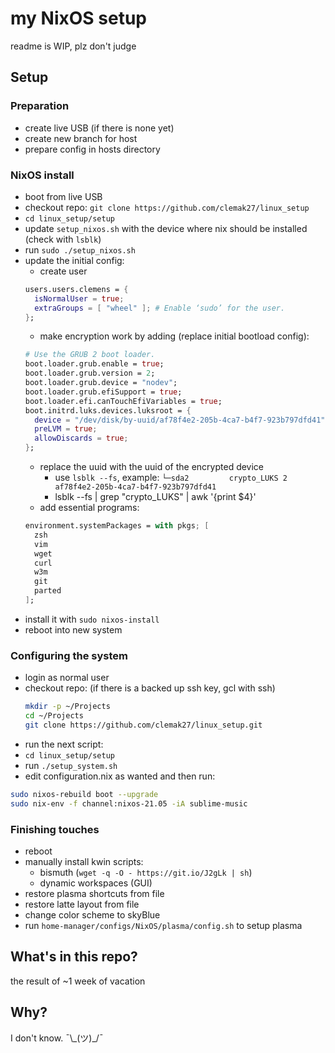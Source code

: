 <!-- markdownlint-disable -->
# my NixOS setup

readme is WIP, plz don't judge

## Setup

### Preparation

- create live USB (if there is none yet)
- create new branch for host
- prepare config in hosts directory

### NixOS install

- boot from live USB
- checkout repo: `git clone https://github.com/clemak27/linux_setup`
- `cd linux_setup/setup`
- update `setup_nixos.sh` with the device where nix should be installed (check with `lsblk`)
- run `sudo ./setup_nixos.sh`
- update the initial config:
  - create user
  ```nix
  users.users.clemens = {
    isNormalUser = true;
    extraGroups = [ "wheel" ]; # Enable ‘sudo’ for the user.
  };
  ```
  - make encryption work by adding (replace initial bootload config):
  ```nix
  # Use the GRUB 2 boot loader.
  boot.loader.grub.enable = true;
  boot.loader.grub.version = 2;
  boot.loader.grub.device = "nodev";
  boot.loader.grub.efiSupport = true;
  boot.loader.efi.canTouchEfiVariables = true;
  boot.initrd.luks.devices.luksroot = {
    device = "/dev/disk/by-uuid/af78f4e2-205b-4ca7-b4f7-923b797dfd41";
    preLVM = true;
    allowDiscards = true;
  };
  ```
    - replace the uuid with the uuid of the encrypted device
      - use `lsblk --fs`, example: `└─sda2         crypto_LUKS 2                af78f4e2-205b-4ca7-b4f7-923b797dfd41`
      - lsblk --fs | grep "crypto_LUKS" | awk '{print $4}'
  - add essential programs:
  ```nix
  environment.systemPackages = with pkgs; [
    zsh
    vim
    wget
    curl
    w3m
    git
    parted
  ];
  ```
- install it with `sudo nixos-install`
- reboot into new system

### Configuring the system

- login as normal user
- checkout repo: (if there is a backed up ssh key, gcl with ssh)
  ```sh
  mkdir -p ~/Projects
  cd ~/Projects
  git clone https://github.com/clemak27/linux_setup.git
  ```
- run the next script:
- `cd linux_setup/setup`
- run `./setup_system.sh`
- edit configuration.nix as wanted and then run:
```sh
sudo nixos-rebuild boot --upgrade
sudo nix-env -f channel:nixos-21.05 -iA sublime-music
```

### Finishing touches

- reboot
- manually install kwin scripts:
  - bismuth (`wget -q -O - https://git.io/J2gLk | sh`)
  - dynamic workspaces (GUI)
- restore plasma shortcuts from file
- restore latte layout from file
- change color scheme to skyBlue
- run `home-manager/configs/NixOS/plasma/config.sh` to setup plasma
 
## What's in this repo?

the result of ~1 week of vacation 

## Why?

I don't know. ¯\\\_(ツ)_/¯
